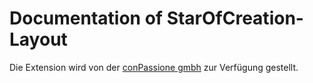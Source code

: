 # Documentation of StarOfCreation-Layout

Die Extension wird von der [conPassione gmbh](https://www.conpassione.ch) zur Verfügung gestellt.
